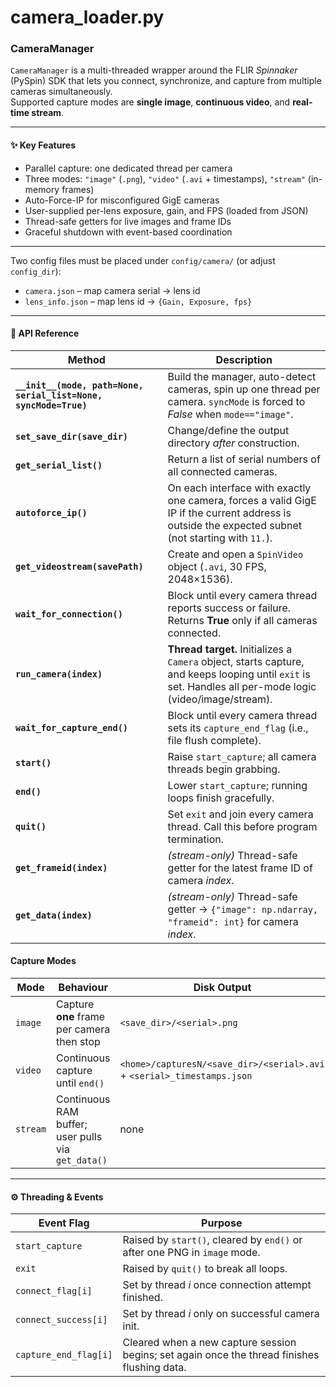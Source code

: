 # camera_loader.py
### CameraManager

`CameraManager` is a multi-threaded wrapper around the FLIR *Spinnaker* (PySpin) SDK that lets you connect, synchronize, and capture from multiple cameras simultaneously.  
Supported capture modes are **single image**, **continuous video**, and **real-time stream**.

---

#### ✨ Key Features
- Parallel capture: one dedicated thread per camera
- Three modes: `"image"` (`.png`), `"video"` (`.avi` + timestamps), `"stream"` (in-memory frames)
- Auto-Force-IP for misconfigured GigE cameras
- User-supplied per-lens exposure, gain, and FPS (loaded from JSON)
- Thread-safe getters for live images and frame IDs
- Graceful shutdown with event-based coordination

---

Two config files must be placed under `config/camera/` (or adjust `config_dir`):

* `camera.json` – map camera serial → lens id 
* `lens_info.json` – map lens id → `{Gain, Exposure, fps}`  



---

#### 📑 API Reference

| Method | Description |
|--------|-------------|
| **`__init__(mode, path=None, serial_list=None, syncMode=True)`** | Build the manager, auto-detect cameras, spin up one thread per camera. `syncMode` is forced to *False* when `mode=="image"`. |
| **`set_save_dir(save_dir)`** | Change/define the output directory *after* construction. |
| **`get_serial_list()`** | Return a list of serial numbers of all connected cameras. |
| **`autoforce_ip()`** | On each interface with exactly one camera, forces a valid GigE IP if the current address is outside the expected subnet (not starting with `11.`). |
| **`get_videostream(savePath)`** | Create and open a `SpinVideo` object (`.avi`, 30 FPS, 2048×1536). |
| **`wait_for_connection()`** | Block until every camera thread reports success or failure. Returns **True** only if all cameras connected. |
| **`run_camera(index)`** | **Thread target.** Initializes a `Camera` object, starts capture, and keeps looping until `exit` is set. Handles all per-mode logic (video/image/stream). |
| **`wait_for_capture_end()`** | Block until every camera thread sets its `capture_end_flag` (i.e., file flush complete). |
| **`start()`** | Raise `start_capture`; all camera threads begin grabbing. |
| **`end()`** | Lower `start_capture`; running loops finish gracefully. |
| **`quit()`** | Set `exit` and join every camera thread. Call this before program termination. |
| **`get_frameid(index)`** | *(stream-only)* Thread-safe getter for the latest frame ID of camera *index*. |
| **`get_data(index)`** | *(stream-only)* Thread-safe getter → `{"image": np.ndarray, "frameid": int}` for camera *index*. |

#### Capture Modes
| Mode | Behaviour | Disk Output |
|------|-----------|-------------|
| `image` | Capture **one** frame per camera then stop | `<save_dir>/<serial>.png` |
| `video` | Continuous capture until `end()` | `<home>/capturesN/<save_dir>/<serial>.avi` + `<serial>_timestamps.json` |
| `stream` | Continuous RAM buffer; user pulls via `get_data()` | none |

---

#### ⚙️ Threading & Events

| Event Flag | Purpose |
|------------|---------|
| `start_capture` | Raised by `start()`, cleared by `end()` or after one PNG in `image` mode. |
| `exit` | Raised by `quit()` to break all loops. |
| `connect_flag[i]` | Set by thread *i* once connection attempt finished. |
| `connect_success[i]` | Set by thread *i* only on successful camera init. |
| `capture_end_flag[i]` | Cleared when a new capture session begins; set again once the thread finishes flushing data. |
